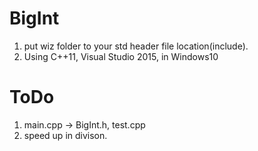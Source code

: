 # BigInt
 1. put wiz folder to your std header file location(include).
 2. Using C++11, Visual Studio 2015, in Windows10
 
# ToDo
  1. main.cpp -> BigInt.h, test.cpp
  2. speed up in divison.
